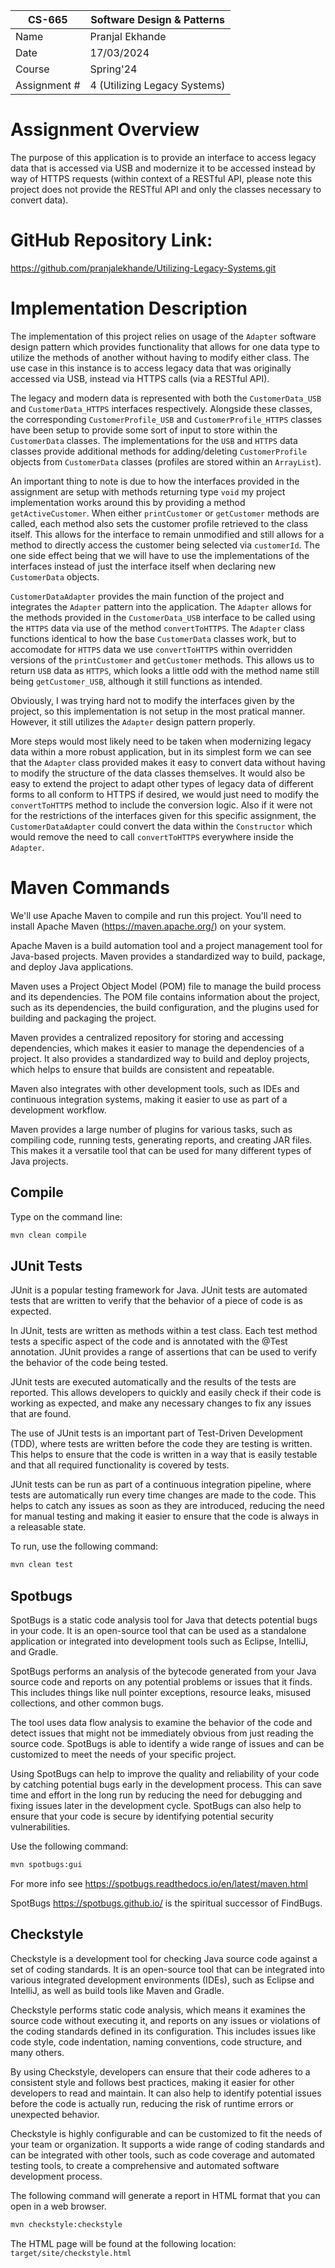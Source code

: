 
| CS-665       | Software Design & Patterns   |
|--------------|------------------------------|
| Name         | Pranjal Ekhande              |
| Date         | 17/03/2024                   |
| Course       | Spring'24                    |
| Assignment # | 4 (Utilizing Legacy Systems) |

# Assignment Overview
The purpose of this application is to provide an interface to access legacy data that is accessed via USB and modernize it to be accessed instead by way of HTTPS requests (within context of a RESTful API, please note this project does not provide the RESTful API and only the classes necessary to convert data).

# GitHub Repository Link:
https://github.com/pranjalekhande/Utilizing-Legacy-Systems.git

# Implementation Description
The implementation of this project relies on usage of the `Adapter` software design pattern which provides functionality that allows for one data type to utilize the methods of another without having to modify either class. The use case in this instance is to access legacy data that was originally accessed via USB, instead via HTTPS calls (via a RESTful API).

The legacy and modern data is represented with both the `CustomerData_USB` and `CustomerData_HTTPS` interfaces respectively. Alongside these classes, the corresponding `CustomerProfile_USB` and `CustomerProfile_HTTPS` classes have been setup to provide some sort of input to store within the `CustomerData` classes. The implementations for the `USB` and `HTTPS` data classes provide additional methods for adding/deleting `CustomerProfile` objects from `CustomerData` classes (profiles are stored within an `ArrayList`).

An important thing to note is due to how the interfaces provided in the assignment are setup with methods returning type `void` my project implementation works around this by providing a method `getActiveCustomer`. When either `printCustomer` or `getCustomer` methods are called, each method also sets the customer profile retrieved to the class itself. This allows for the interface to remain unmodified and still allows for a method to directly access the customer being selected via `customerId`. The one side effect being that we will have to use the implementations of the interfaces instead of just the interface itself when declaring new `CustomerData` objects.

`CustomerDataAdapter` provides the main function of the project and integrates the `Adapter` pattern into the application. The `Adapter` allows for the methods provided in the `CustomerData_USB` interface to be called using the `HTTPS` data via use of the method `convertToHTTPS`. The `Adapter` class functions identical to how the base `CustomerData` classes work, but to accomodate for `HTTPS` data we use `convertToHTTPS` within overridden versions of the `printCustomer` and `getCustomer` methods. This allows us to return `USB` data as `HTTPS`, which looks a little odd with the method name still being `getCustomer_USB`, although it still functions as intended.

Obviously, I was trying hard not to modify the interfaces given by the project, so this implementation is not setup in the most pratical manner. However, it still utilizes the `Adapter` design pattern properly.

More steps would most likely need to be taken when modernizing legacy data within a more robust application, but in its simplest form we can see that the `Adapter` class provided makes it easy to convert data without having to modify the structure of the data classes themselves. It would also be easy to extend the project to adapt other types of legacy data of different forms to all conform to HTTPS if desired, we would just need to modify the `convertToHTTPS` method to include the conversion logic. Also if it were not for the restrictions of the interfaces given for this specific assignment, the `CustomerDataAdapter` could convert the data within the `Constructor` which would remove the need to call `convertToHTTPS` everywhere inside the `Adapter`.

# Maven Commands

We'll use Apache Maven to compile and run this project. You'll need to install Apache Maven (https://maven.apache.org/) on your system.

Apache Maven is a build automation tool and a project management tool for Java-based projects. Maven provides a standardized way to build, package, and deploy Java applications.

Maven uses a Project Object Model (POM) file to manage the build process and its dependencies. The POM file contains information about the project, such as its dependencies, the build configuration, and the plugins used for building and packaging the project.

Maven provides a centralized repository for storing and accessing dependencies, which makes it easier to manage the dependencies of a project. It also provides a standardized way to build and deploy projects, which helps to ensure that builds are consistent and repeatable.

Maven also integrates with other development tools, such as IDEs and continuous integration systems, making it easier to use as part of a development workflow.

Maven provides a large number of plugins for various tasks, such as compiling code, running tests, generating reports, and creating JAR files. This makes it a versatile tool that can be used for many different types of Java projects.

## Compile
Type on the command line:

```bash
mvn clean compile
```

## JUnit Tests
JUnit is a popular testing framework for Java. JUnit tests are automated tests that are written to verify that the behavior of a piece of code is as expected.

In JUnit, tests are written as methods within a test class. Each test method tests a specific aspect of the code and is annotated with the @Test annotation. JUnit provides a range of assertions that can be used to verify the behavior of the code being tested.

JUnit tests are executed automatically and the results of the tests are reported. This allows developers to quickly and easily check if their code is working as expected, and make any necessary changes to fix any issues that are found.

The use of JUnit tests is an important part of Test-Driven Development (TDD), where tests are written before the code they are testing is written. This helps to ensure that the code is written in a way that is easily testable and that all required functionality is covered by tests.

JUnit tests can be run as part of a continuous integration pipeline, where tests are automatically run every time changes are made to the code. This helps to catch any issues as soon as they are introduced, reducing the need for manual testing and making it easier to ensure that the code is always in a releasable state.

To run, use the following command:
```bash
mvn clean test
```

## Spotbugs

SpotBugs is a static code analysis tool for Java that detects potential bugs in your code. It is an open-source tool that can be used as a standalone application or integrated into development tools such as Eclipse, IntelliJ, and Gradle.

SpotBugs performs an analysis of the bytecode generated from your Java source code and reports on any potential problems or issues that it finds. This includes things like null pointer exceptions, resource leaks, misused collections, and other common bugs.

The tool uses data flow analysis to examine the behavior of the code and detect issues that might not be immediately obvious from just reading the source code. SpotBugs is able to identify a wide range of issues and can be customized to meet the needs of your specific project.

Using SpotBugs can help to improve the quality and reliability of your code by catching potential bugs early in the development process. This can save time and effort in the long run by reducing the need for debugging and fixing issues later in the development cycle. SpotBugs can also help to ensure that your code is secure by identifying potential security vulnerabilities.

Use the following command:

```bash
mvn spotbugs:gui 
```

For more info see
https://spotbugs.readthedocs.io/en/latest/maven.html

SpotBugs https://spotbugs.github.io/ is the spiritual successor of FindBugs.

## Checkstyle

Checkstyle is a development tool for checking Java source code against a set of coding standards. It is an open-source tool that can be integrated into various integrated development environments (IDEs), such as Eclipse and IntelliJ, as well as build tools like Maven and Gradle.

Checkstyle performs static code analysis, which means it examines the source code without executing it, and reports on any issues or violations of the coding standards defined in its configuration. This includes issues like code style, code indentation, naming conventions, code structure, and many others.

By using Checkstyle, developers can ensure that their code adheres to a consistent style and follows best practices, making it easier for other developers to read and maintain. It can also help to identify potential issues before the code is actually run, reducing the risk of runtime errors or unexpected behavior.

Checkstyle is highly configurable and can be customized to fit the needs of your team or organization. It supports a wide range of coding standards and can be integrated with other tools, such as code coverage and automated testing tools, to create a comprehensive and automated software development process.

The following command will generate a report in HTML format that you can open in a web browser.

```bash
mvn checkstyle:checkstyle
```

The HTML page will be found at the following location:
`target/site/checkstyle.html`




